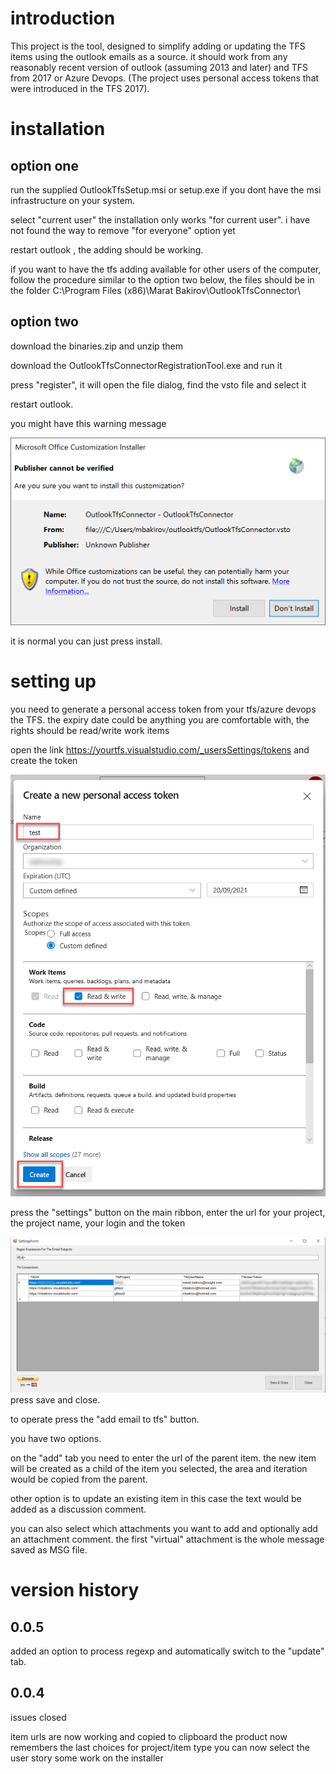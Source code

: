 # introduction

This project is the tool, designed to simplify adding or updating the TFS items using the outlook emails as a source.
it should work from any reasonably recent version of outlook (assuming 2013 and later) and TFS from 2017 or Azure Devops. 
(The project uses personal access tokens that were introduced in the TFS 2017).


# installation 

## option one

run the supplied OutlookTfsSetup.msi or setup.exe  if you dont have the msi infrastructure on your system.

select "current user"
the installation only works "for current user". 
i have not found  the way to remove "for everyone" option yet

restart outlook , the adding should be working.

if you want to have the tfs adding available for other users of the computer, follow the procedure similar to the 
option two below, the files should be in the folder C:\Program Files (x86)\Marat Bakirov\OutlookTfsConnector\

## option two

download the binaries.zip and unzip them 

download the OutlookTfsConnectorRegistrationTool.exe and run it 

press "register", it will open the file dialog, find the vsto file and select it 

restart outlook.

you might have this warning message

![warning image](https://raw.githubusercontent.com/maratbakirov/outlooktfsconnector/master/images/publishing%20warning.png)

it is normal you can just press install.


# setting up

you need to generate a personal access token from your tfs/azure devops the TFS.
the expiry date could be anything you are comfortable with, the rights should be read/write work items

open the link
https://yourtfs.visualstudio.com/_usersSettings/tokens
and create the token

![create token](https://raw.githubusercontent.com/maratbakirov/outlooktfsconnector/master/images/createtoken.png)

press the "settings" button on the main ribbon, enter the url for your project, the project name, your login and the token

![warning image](https://raw.githubusercontent.com/maratbakirov/outlooktfsconnector/master/images/settings.png)
press save and close.

to operate press the "add email to tfs" button. 

you have two options.

on the "add" tab you need to enter the url of the parent item.
the new item will be created as a child of the item you selected, the area and iteration would be copied from the parent. 

other option is to update an existing item in this case the text would be added as a discussion comment. 

you can also select which attachments you want to add and optionally add an attachment comment. 
the first "virtual" attachment is the whole message saved as MSG file.


# version history 
## 0.0.5
added an option to process regexp and automatically switch to the "update" tab.

## 0.0.4

issues closed

item urls are now working and copied to clipboard
the product now remembers the last choices for project/item type
you can now select the user story
some work on the installer 

